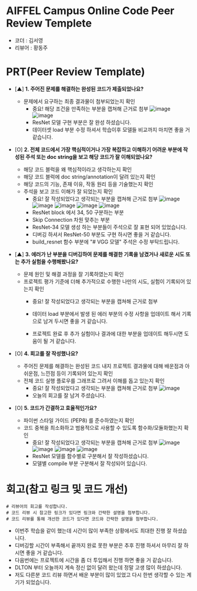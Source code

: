 # AIFFEL Campus Online Code Peer Review Templete
- 코더 : 김서영
- 리뷰어 : 황동주


# PRT(Peer Review Template)
- [▲]  **1. 주어진 문제를 해결하는 완성된 코드가 제출되었나요?**
    - 문제에서 요구하는 최종 결과물이 첨부되었는지 확인
        - 중요! 해당 조건을 만족하는 부분을 캡쳐해 근거로 첨부
        ![image](https://github.com/user-attachments/assets/144c0e76-dd48-49e9-9232-e10442952585)
        ![image](https://github.com/user-attachments/assets/e021d45b-f31b-4a83-a896-086e96dba5e2)
        - ResNet 모델 구현 부분은 잘 완성 하셨습니다.
        - 데이터셋 load 부분 수정 하셔서 학습이후 모델들 비교까지 마치면 좋을 거 같습니다.


        
    
- [O]  **2. 전체 코드에서 가장 핵심적이거나 가장 복잡하고 이해하기 어려운 부분에 작성된 
주석 또는 doc string을 보고 해당 코드가 잘 이해되었나요?**
    - 해당 코드 블럭을 왜 핵심적이라고 생각하는지 확인
    - 해당 코드 블럭에 doc string/annotation이 달려 있는지 확인
    - 해당 코드의 기능, 존재 이유, 작동 원리 등을 기술했는지 확인
    - 주석을 보고 코드 이해가 잘 되었는지 확인
        - 중요! 잘 작성되었다고 생각되는 부분을 캡쳐해 근거로 첨부
        ![image](https://github.com/user-attachments/assets/c09fa33b-883c-4ce6-9e10-af3a5be40b6a)
        ![image](https://github.com/user-attachments/assets/550547a9-7a79-4838-a282-166b6c4e1574)
        ![image](https://github.com/user-attachments/assets/78842c9a-c6ea-4c9d-bdcc-ee485c4e54a1)
        ![image](https://github.com/user-attachments/assets/51d4e80f-97f0-48b3-a003-0751a9e29f50)
        ![image](https://github.com/user-attachments/assets/77b1f684-66e3-435f-90a4-9b0e6d930d74)
        - ResNet block 에서 34, 50 구분하는 부분
        - Skip Connection 차원 맞추는 부분
        - ResNet-34 모델 생성 하는 부분들이 주석으로 잘 표현 되어 있었습니다.
        - 디버깅 하셔서 ResNet-50 부분도 구현 하시면 좋을 거 같습니다.
        - build_resnet 함수 부분에 "# VGG 모델" 주석은 수정 부탁드립니다.
        

        
- [▲]  **3. 에러가 난 부분을 디버깅하여 문제를 해결한 기록을 남겼거나
새로운 시도 또는 추가 실험을 수행해봤나요?**
    - 문제 원인 및 해결 과정을 잘 기록하였는지 확인
    - 프로젝트 평가 기준에 더해 추가적으로 수행한 나만의 시도, 
    실험이 기록되어 있는지 확인
        - 중요! 잘 작성되었다고 생각되는 부분을 캡쳐해 근거로 첨부
        
        - 데이터 load 부분에서 발생 된 에러 부분의 수정 사항을 업데이트 해서 기록으로 남겨 두시면 좋을 거 같습니다.
        - 프로젝트 완료 후 추가 실험이나 결과에 대한 부분을 업데이트 해두시면 도움이 될 거 같습니다.
        
- [O]  **4. 회고를 잘 작성했나요?**
    - 주어진 문제를 해결하는 완성된 코드 내지 프로젝트 결과물에 대해
    배운점과 아쉬운점, 느낀점 등이 기록되어 있는지 확인
    - 전체 코드 실행 플로우를 그래프로 그려서 이해를 돕고 있는지 확인
        - 중요! 잘 작성되었다고 생각되는 부분을 캡쳐해 근거로 첨부
        ![image](https://github.com/user-attachments/assets/31182623-e2a4-43cd-9634-6780066c4dd5)
        - 오늘의 회고를 잘 남겨 주셨습니다.

        
- [O]  **5. 코드가 간결하고 효율적인가요?**
    - 파이썬 스타일 가이드 (PEP8) 를 준수하였는지 확인
    - 코드 중복을 최소화하고 범용적으로 사용할 수 있도록 함수화/모듈화했는지 확인
        - 중요! 잘 작성되었다고 생각되는 부분을 캡쳐해 근거로 첨부
        ![image](https://github.com/user-attachments/assets/4abdb743-0e2a-4ba7-9882-89ff148a4a8a)
        ![image](https://github.com/user-attachments/assets/5d5304f1-a088-4e5d-980f-985620acba2d)
        ![image](https://github.com/user-attachments/assets/48be0eef-28b7-4872-827d-1962726b5042)
        ![image](https://github.com/user-attachments/assets/2b6a56de-c817-4258-8cf4-612011c3b9cf)
        - ResNet 모델를 함수별로 구분해서 잘 작성하셨습니다.
        - 모델별 compile 부분 구분해서 잘 작성되어 있습니다.


# 회고(참고 링크 및 코드 개선)
```
# 리뷰어의 회고를 작성합니다.
# 코드 리뷰 시 참고한 링크가 있다면 링크와 간략한 설명을 첨부합니다.
# 코드 리뷰를 통해 개선한 코드가 있다면 코드와 간략한 설명을 첨부합니다.
```
- 이번주 학습을 같이 했는데 시간이 많이 부족한 상황에서도 최대한 진행 잘 하셨습니다.
- 디버깅할 시간이 부족해서 끝까지 완료 못한 부분은 추후 진행 하셔서 마무리 잘 하시면 좋을 거 같습니다.
- 다음번에는 프로젝트에 시간을 좀 더 투입해서 진행 하면 좋을 거 같습니다.
- DLTON 부터 오늘까지 계속 정신 없이 달려 왔는데 정말 고생 많이 하셨습니다.
- 저도 다른분 코드 리뷰 하면서 배운 부분이 많이 있었고 다시 한번 생각할 수 있는 계기가 되었습니다.
